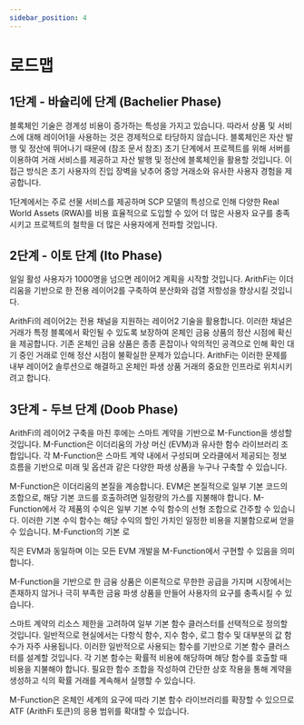 ```yaml
---
sidebar_position: 4
---
```


# 로드맵

## 1단계 - 바슐리에 단계 (Bachelier Phase)

블록체인 기술은 경계성 비용이 증가하는 특성을 가지고 있습니다. 따라서 상품 및 서비스에 대해 레이어1을 사용하는 것은 경제적으로 타당하지 않습니다. 블록체인은 자산 발행 및 정산에 뛰어나기 때문에 (참조 문서 참조) 초기 단계에서 프로젝트를 위해 서버를 이용하여 거래 서비스를 제공하고 자산 발행 및 정산에 블록체인을 활용할 것입니다. 이 접근 방식은 초기 사용자의 진입 장벽을 낮추어 중앙 거래소와 유사한 사용자 경험을 제공합니다.

1단계에서는 주로 선물 서비스를 제공하며 SCP 모델의 특성으로 인해 다양한 Real World Assets (RWA)를 비용 효율적으로 도입할 수 있어 더 많은 사용자 요구를 충족시키고 프로젝트의 철학을 더 많은 사용자에게 전파할 것입니다.

## 2단계 - 이토 단계 (Ito Phase)

일일 활성 사용자가 1000명을 넘으면 레이어2 계획을 시작할 것입니다. ArithFi는 이더리움을 기반으로 한 전용 레이어2를 구축하여 분산화와 검열 저항성을 향상시킬 것입니다.

ArithFi의 레이어2는 전용 채널을 지원하는 레이어2 기술을 활용합니다. 이러한 채널은 거래가 특정 블록에서 확인될 수 있도록 보장하여 온체인 금융 상품의 정산 시점에 확신을 제공합니다. 기존 온체인 금융 상품은 종종 혼잡이나 악의적인 공격으로 인해 확인 대기 중인 거래로 인해 정산 시점이 불확실한 문제가 있습니다. ArithFi는 이러한 문제를 내부 레이어2 솔루션으로 해결하고 온체인 파생 상품 거래의 중요한 인프라로 위치시키려고 합니다.

## 3단계 - 두브 단계 (Doob Phase)

ArithFi의 레이어2 구축을 마친 후에는 스마트 계약을 기반으로 M-Function을 생성할 것입니다. M-Function은 이더리움의 가상 머신 (EVM)과 유사한 함수 라이브러리 조합입니다. 각 M-Function은 스마트 계약 내에서 구성되며 오라클에서 제공되는 정보 흐름을 기반으로 미래 및 옵션과 같은 다양한 파생 상품을 누구나 구축할 수 있습니다.

M-Function은 이더리움의 본질을 계승합니다. EVM은 본질적으로 일부 기본 코드의 조합으로, 해당 기본 코드를 호출하려면 일정량의 가스를 지불해야 합니다. M-Function에서 각 제품의 수익은 일부 기본 수익 함수의 선형 조합으로 간주할 수 있습니다. 이러한 기본 수익 함수는 해당 수익의 할인 가치인 일정한 비용을 지불함으로써 얻을 수 있습니다. M-Function의 기본 로

직은 EVM과 동일하며 이는 모든 EVM 개발을 M-Function에서 구현할 수 있음을 의미합니다.

M-Function을 기반으로 한 금융 상품은 이론적으로 무한한 공급을 가지며 시장에서는 존재하지 않거나 극히 부족한 금융 파생 상품을 만들어 사용자의 요구를 충족시킬 수 있습니다.

스마트 계약의 리소스 제한을 고려하여 일부 기본 함수 클러스터를 선택적으로 정의할 것입니다. 일반적으로 현실에서는 다항식 함수, 지수 함수, 로그 함수 및 대부분의 값 함수가 자주 사용됩니다. 이러한 일반적으로 사용되는 함수를 기반으로 기본 함수 클러스터를 설계할 것입니다. 각 기본 함수는 확률적 비용에 해당하며 해당 함수를 호출할 때 비용을 지불해야 합니다. 필요한 함수 조합을 작성하여 간단한 상호 작용을 통해 계약을 생성하고 식의 확률 거래를 계속해서 실행할 수 있습니다.

M-Function은 온체인 세계의 요구에 따라 기본 함수 라이브러리를 확장할 수 있으므로 ATF (ArithFi 토큰)의 응용 범위를 확대할 수 있습니다.